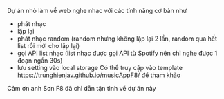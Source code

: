 Dự án nhỏ làm về web nghe nhạc với các tính năng cơ bản như
- phát nhạc 
- lặp lại
- phát nhạc random (random nhưng không lặp lại 2 lần, random qua hết list rồi mới cho lặp lại)
- gọi API list nhạc (list nhạc được gọi API từ Spotify nên chỉ nghe được 1 đoạn ngắn 30s)
- lưu setting vào local storage
Có thể truy cập vào template https://trunghienjav.github.io/musicAppF8/ để tham khảo

Cảm ơn anh Sơn F8 đã chỉ dẫn tận tình về dự án này
